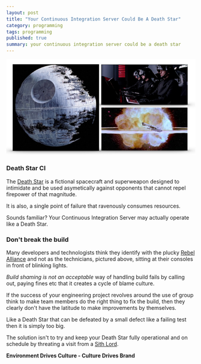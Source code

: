 ```yaml
---
layout: post
title: "Your Continuous Integration Server Could Be A Death Star"
category: programming
tags: programming
published: true 
summary: your continuous integration server could be a death star
---
```


![death-star-ci](/public/death-star-ci.png)

### Death Star CI

The [Death Star](https://en.wikipedia.org/wiki/Death_Star) is a fictional spacecraft and superweapon designed to intimidate and be used asymetically against opponents that cannot repel firepower of that magnitude.

It is also, a single point of failure that ravenously consumes resources.

Sounds familiar? Your Continuous Integration Server may actually operate like a Death Star.

### Don't break the build 

Many developers and technologists think they identify with the plucky [Rebel Alliance](https://en.wikipedia.org/wiki/Rebel_Alliance) and not as the technicians, pictured above, sitting at their consoles in front of blinking lights.

*Build shaming is not an acceptable* way of handling build fails by calling out, paying fines etc that it creates a cycle of blame culture.

If the success of your engineering project revolves around the use of group think to make team members do the right thing to fix the build, then they clearly don't have the latitude to make improvements by themselves. 

Like a Death Star that can be defeated by a small defect like a failing test then it is simply too big.

The solution isn't to try and keep your Death Star fully operational and on schedule by threating a visit from a [Sith Lord](https://en.wikipedia.org/wiki/Sith). 

**Environment Drives Culture - Culture Drives Brand**
